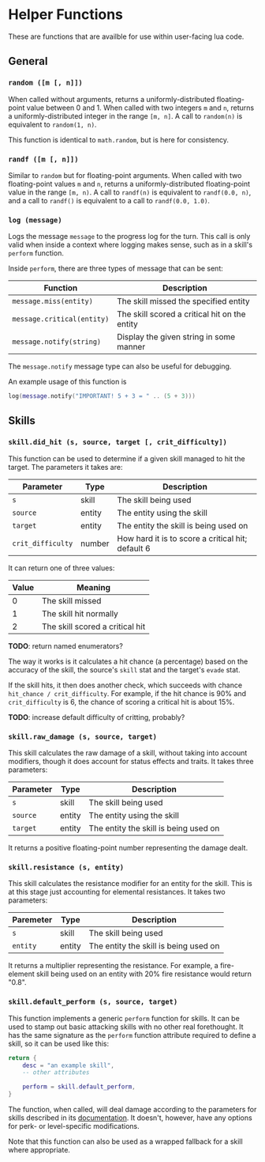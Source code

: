 # Helper Functions

These are functions that are availble for use within user-facing lua code.

## General

### `random ([m [, n]])`

When called without arguments, returns a uniformly-distributed floating-point
value between 0 and 1. When called with two integers `m` and `n`, returns a
uniformly-distributed integer in the range `[m, n]`. A call to `random(n)` is
equivalent to `random(1, n)`.

This function is identical to `math.random`, but is here for consistency.

### `randf ([m [, n]])`

Similar to `random` but for floating-point arguments. When called with two
floating-point values `m` and `n`, returns a uniformly-distributed
floating-point value in the range `[m, n)`. A call to `randf(n)` is equivalent
to `randf(0.0, n)`, and a call to `randf()` is equivalent to a call to
`randf(0.0, 1.0)`.

### `log (message)`

Logs the message `message` to the progress log for the turn. This call is only
valid when inside a context where logging makes sense, such as in a skill's
`perform` function.

Inside `perform`, there are three types of message that can be sent:

  Function                 | Description
  -------------------------|----------------------------------------------
  `message.miss(entity)`     | The skill missed the specified entity
  `message.critical(entity)` | The skill scored a critical hit on the entity
  `message.notify(string)`   | Display the given string in some manner

The `message.notify` message type can also be useful for debugging.

An example usage of this function is

```lua
log(message.notify("IMPORTANT! 5 + 3 = " .. (5 + 3)))
```

## Skills

### `skill.did_hit (s, source, target [, crit_difficulty])`

This function can be used to determine if a given skill managed to hit the
target. The parameters it takes are:

  Parameter       | Type   | Description
  ----------------|--------|---------------------------------------------------
  `s`               | skill  | The skill being used
  `source`          | entity | The entity using the skill
  `target`          | entity | The entity the skill is being used on
  `crit_difficulty` | number | How hard it is to score a critical hit; default 6

It can return one of three values:

  Value | Meaning
  ------|--------------------------------
  0     | The skill missed
  1     | The skill hit normally
  2     | The skill scored a critical hit

**TODO**: return named enumerators?

The way it works is it calculates a hit chance (a percentage) based on the
accuracy of the skill, the source's `skill` stat and the target's `evade`
stat.

If the skill hits, it then does another check, which succeeds with chance
`hit_chance / crit_difficulty`. For example, if the hit chance is 90% and
`crit_difficulty` is 6, the chance of scoring a critical hit is about 15%.

**TODO**: increase default difficulty of critting, probably?

### `skill.raw_damage (s, source, target)`

This skill calculates the raw damage of a skill, without taking into account
modifiers, though it does account for status effects and traits. It takes
three parameters:

  Parameter | Type   | Description
  ----------|--------|----------------------------------------------
  `s`         | skill  | The skill being used
  `source`    | entity | The entity using the skill
  `target`    | entity | The entity the skill is being used on

It returns a positive floating-point number representing the damage dealt.

### `skill.resistance (s, entity)`

This skill calculates the resistance modifier for an entity for the skill.
This is at this stage just accounting for elemental resistances. It takes two
parameters:

  Paremeter | Type   | Description
  ----------|--------|-----------------------------------------------
  `s`         | skill  | The skill being used
  `entity`    | entity | The entity the skill is being used on

It returns a multiplier representing the resistance. For example, a
fire-element skill being used on an entity with 20% fire resistance would
return "0.8".

### `skill.default_perform (s, source, target)`

This function implements a generic `perform` function for skills. It can be
used to stamp out basic attacking skills with no other real forethought. It
has the same signature as the `perform` function attribute required to define
a skill, so it can be used like this:

```lua
return {
    desc = "an example skill",
    -- other attributes

    perform = skill.default_perform,
}
```

The function, when called, will deal damage according to the parameters for
skills described in its [documentation](skills.md). It doesn't, however, have
any options for perk- or level-specific modifications.

Note that this function can also be used as a wrapped fallback for a skill
where appropriate.
